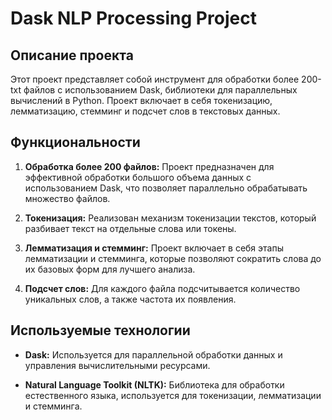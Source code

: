 # Dask NLP Processing Project

## Описание проекта

Этот проект представляет собой инструмент для обработки более 200-txt файлов с использованием Dask, библиотеки для параллельных вычислений в Python. Проект включает в себя токенизацию, лемматизацию, стемминг и подсчет слов в текстовых данных.

## Функциональности

1. **Обработка более 200 файлов:** Проект предназначен для эффективной обработки большого объема данных с использованием Dask, что позволяет параллельно обрабатывать множество файлов.

2. **Токенизация:** Реализован механизм токенизации текстов, который разбивает текст на отдельные слова или токены.

3. **Лемматизация и стемминг:** Проект включает в себя этапы лемматизации и стемминга, которые позволяют сократить слова до их базовых форм для лучшего анализа.

4. **Подсчет слов:** Для каждого файла подсчитывается количество уникальных слов, а также частота их появления.

## Используемые технологии

- **Dask:** Используется для параллельной обработки данных и управления вычислительными ресурсами.

- **Natural Language Toolkit (NLTK):** Библиотека для обработки естественного языка, используется для токенизации, лемматизации и стемминга.
